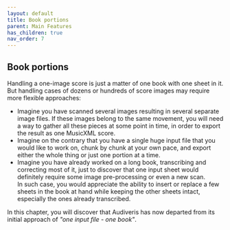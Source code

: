 ```yaml
---
layout: default
title: Book portions
parent: Main Features
has_children: true
nav_order: 7
---
```

## Book portions

Handling a one-image score is just a matter of one book with one sheet in it.   
But handling cases of dozens or hundreds of score images may require more flexible approaches:
- Imagine you have scanned several images resulting in several separate image files.
  If these images belong to the same movement, you will need a way to gather all these pieces at some
  point in time, in order to export the result as one MusicXML score.
- Imagine on the contrary that you have a single huge input file that you would like to work on,
  chunk by chunk at your own pace, and export either the whole thing or just one portion at a time.
- Imagine you have already worked on a long book, transcribing and correcting most of it, just to
  discover that one input sheet would definitely require some image pre-processing or even a new
  scan.   
  In such case, you would appreciate the ability to insert or replace a few sheets in the book at hand
  while keeping the other sheets intact, especially the ones already transcribed.

In this chapter, you will discover that Audiveris has now departed from its initial approach of
 _"one input file - one book"_.

